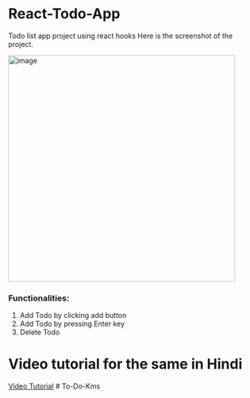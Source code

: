 # React-Todo-App
Todo list app project using react hooks
Here is the screenshot of the project.

<img width="457" alt="image" src="https://user-images.githubusercontent.com/36126362/213862825-c5c342c6-6ba1-421a-9784-2848368feea4.png">

<h3>Functionalities:</h3>
<ol>  
  <li> Add Todo by clicking add button</li> 
  <li> Add Todo by pressing Enter key</li>
  <li> Delete Todo</li>  
 </ol>
 <h1> Video tutorial for the same in Hindi</h1>
 <a href="https://youtu.be/RxPF47orKzo"> Video Tutorial</a>  
# To-Do-Kms
  
